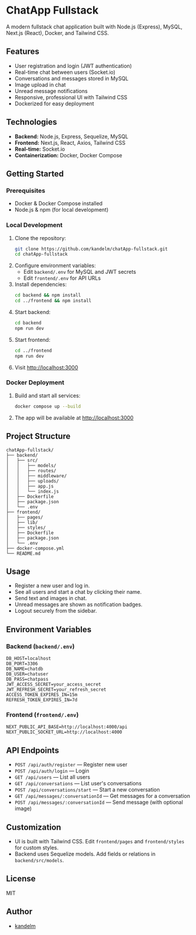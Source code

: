 # ChatApp Fullstack

A modern fullstack chat application built with Node.js (Express), MySQL, Next.js (React), Docker, and Tailwind CSS.

## Features
- User registration and login (JWT authentication)
- Real-time chat between users (Socket.io)
- Conversations and messages stored in MySQL
- Image upload in chat
- Unread message notifications
- Responsive, professional UI with Tailwind CSS
- Dockerized for easy deployment

## Technologies
- **Backend:** Node.js, Express, Sequelize, MySQL
- **Frontend:** Next.js, React, Axios, Tailwind CSS
- **Real-time:** Socket.io
- **Containerization:** Docker, Docker Compose

## Getting Started

### Prerequisites
- Docker & Docker Compose installed
- Node.js & npm (for local development)

### Local Development
1. Clone the repository:
   ```sh
   git clone https://github.com/kandelm/chatApp-fullstack.git
   cd chatApp-fullstack
   ```
2. Configure environment variables:
   - Edit `backend/.env` for MySQL and JWT secrets
   - Edit `frontend/.env` for API URLs
3. Install dependencies:
   ```sh
   cd backend && npm install
   cd ../frontend && npm install
   ```
4. Start backend:
   ```sh
   cd backend
   npm run dev
   ```
5. Start frontend:
   ```sh
   cd ../frontend
   npm run dev
   ```
6. Visit [http://localhost:3000](http://localhost:3000)

### Docker Deployment
1. Build and start all services:
   ```sh
   docker compose up --build
   ```
2. The app will be available at [http://localhost:3000](http://localhost:3000)

## Project Structure
```
chatApp-fullstack/
├── backend/
│   ├── src/
│   │   ├── models/
│   │   ├── routes/
│   │   ├── middleware/
│   │   ├── uploads/
│   │   ├── app.js
│   │   └── index.js
│   ├── Dockerfile
│   ├── package.json
│   └── .env
├── frontend/
│   ├── pages/
│   ├── lib/
│   ├── styles/
│   ├── Dockerfile
│   ├── package.json
│   └── .env
├── docker-compose.yml
└── README.md
```

## Usage
- Register a new user and log in.
- See all users and start a chat by clicking their name.
- Send text and images in chat.
- Unread messages are shown as notification badges.
- Logout securely from the sidebar.

## Environment Variables
### Backend (`backend/.env`)
```
DB_HOST=localhost
DB_PORT=3306
DB_NAME=chatdb
DB_USER=chatuser
DB_PASS=chatpass
JWT_ACCESS_SECRET=your_access_secret
JWT_REFRESH_SECRET=your_refresh_secret
ACCESS_TOKEN_EXPIRES_IN=15m
REFRESH_TOKEN_EXPIRES_IN=7d
```
### Frontend (`frontend/.env`)
```
NEXT_PUBLIC_API_BASE=http://localhost:4000/api
NEXT_PUBLIC_SOCKET_URL=http://localhost:4000
```

## API Endpoints
- `POST /api/auth/register` — Register new user
- `POST /api/auth/login` — Login
- `GET /api/users` — List all users
- `GET /api/conversations` — List user's conversations
- `POST /api/conversations/start` — Start a new conversation
- `GET /api/messages/:conversationId` — Get messages for a conversation
- `POST /api/messages/:conversationId` — Send message (with optional image)

## Customization
- UI is built with Tailwind CSS. Edit `frontend/pages` and `frontend/styles` for custom styles.
- Backend uses Sequelize models. Add fields or relations in `backend/src/models`.

## License
MIT

## Author
- [kandelm](https://github.com/kandelm)
